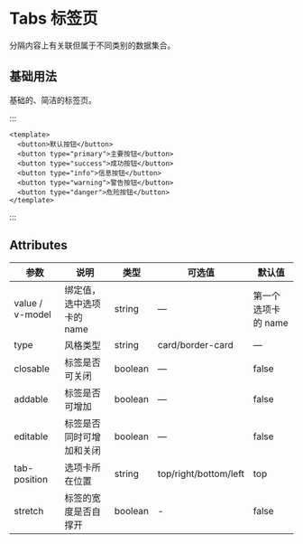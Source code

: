 # Tabs 标签页

分隔内容上有关联但属于不同类别的数据集合。

## 基础用法

基础的、简洁的标签页。

:::

```vue
<template>
  <button>默认按钮</button>
  <button type="primary">主要按钮</button>
  <button type="success">成功按钮</button>
  <button type="info">信息按钮</button>
  <button type="warning">警告按钮</button>
  <button type="danger">危险按钮</button>
</template>
```

:::

## Attributes

| 参数            | 说明                      | 类型    | 可选值                | 默认值              |
| --------------- | ------------------------- | ------- | --------------------- | ------------------- |
| value / v-model | 绑定值，选中选项卡的 name | string  | —                     | 第一个选项卡的 name |
| type            | 风格类型                  | string  | card/border-card      | —                   |
| closable        | 标签是否可关闭            | boolean | —                     | false               |
| addable         | 标签是否可增加            | boolean | —                     | false               |
| editable        | 标签是否同时可增加和关闭  | boolean | —                     | false               |
| tab-position    | 选项卡所在位置            | string  | top/right/bottom/left | top                 |
| stretch         | 标签的宽度是否自撑开      | boolean | -                     | false               |
